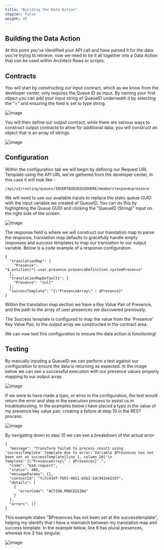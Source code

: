 ```yaml
---
title: "Building the Data Action"
chapter: false
weight: 40
---
```


## Building the Data Action
At this point you've identified your API call and have parsed it for the data you're trying to retrieve, now we need to tie it all together into a Data Action that can be used within Architect flows or scripts.

## Contracts
You will start by constructing our input contract, which as we know from the developer center, only requires the Queue ID as input. By naming your first object you can add your input string of QueueID underneath it by selecting the "+" and ensuring the field is set to type string.

![image](/images/DAinputcontract.PNG)

You will then define our output contract, while there are various ways to construct output contracts to allow for additional data, you will construct an object that is an array of strings.

![image](/images/DAoutputcontract.PNG)

## Configuration
Within the configuration tab we will begin by defining our Request URL Template using the API URL we've gathered from the developer center, in this case it will look like -
```
/api/v2/routing/queues/INSERTQUEUEGUIDHERE/members?expand=presence
```
We will need to use our available inputs to replace the static queue GUID with the input variable we created of QueueID. You can do this by highlighting the Queue GUID and clicking the "QueueID (String)" Input on the right side of the screen.

![image](/images/DAconfiginput.PNG)

The response field is where we will construct our translation map to parse the response, translation map defaults to gracefully handle empty responses and success templates to map our translation to our output variable. Below is a code example of a response configuration.

```
{
  "translationMap": {
    "Presence": "$.entities[*].user.presence.presenceDefinition.systemPresence"
  },
  "translationMapDefaults": {
    "Presence": "null"
  },
  "successTemplate": "{\"PresenceArray\" : $Presence}"
}
```

Within the translation map section we have a Key Value Pair of Presence, and the path to the array of user presences we discovered previously. 

The Success template is configured to map the value from the 'Presence' Key Value Pair, to the output array we constructed in the contract area.

We can now test this configuration to ensure the data action is functioning!

## Testing

By manually inputing a QueueID we can perform a test against our configuration to ensure the data is returning as expected.
In the image below we can see a successful execution with our presence values properly mapping to our output array.

![image](/images/DAtest.PNG)

If we were to have made a typo, or error in the configuration, the test would return the error and step in the execution process to assist us in troubleshooting. In the examples below I have placed a typo in the value of my presence key value pair, creating a failure at step 10 in the REST process.

![image](/images/DAtestfailure1.PNG)

By navigating down to step 10 we can see a breakdown of the actual error
```
{
  "message": "Transform failed to process result using 'successTemplate' template due to error:'Variable $Presences has not been set at successTemplate[line 1, column 20]'\n Template:'{\"PresenceArray\" : $Presences}'.",
  "code": "bad.request",
  "status": 400,
  "messageParams": {},
  "contextId": "fc7c43df-fb93-4651-83b2-2dc942e623d7",
  "details": [
    {
      "errorCode": "ACTION.PROCESSING"
    }
  ],
  "errors": []
}
```
This example states "$Presences has not been set at the successtemplate", helping my identify that I have a mismatch between my translation map and success template. In the example below, line 8 has plural presences, whereas line 3 has singular.

![image](/images/DAtestfailure2.PNG)
